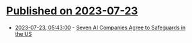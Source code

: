 # [Published on 2023-07-23](index.md)

* [2023-07-23, 05:43:00](https://soylentnews.org/article.pl?sid=23/07/22/0213216&from=rss) - [Seven AI Companies Agree to Safeguards in the US](https://soylentnews.org/article.pl?sid=23/07/22/0213216&from=rss)
